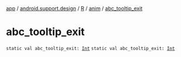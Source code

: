 [app](../../../index.md) / [android.support.design](../../index.md) / [R](../index.md) / [anim](index.md) / [abc_tooltip_exit](./abc_tooltip_exit.md)

# abc_tooltip_exit

`static val abc_tooltip_exit: `[`Int`](https://kotlinlang.org/api/latest/jvm/stdlib/kotlin/-int/index.html)
`static val abc_tooltip_exit: `[`Int`](https://kotlinlang.org/api/latest/jvm/stdlib/kotlin/-int/index.html)